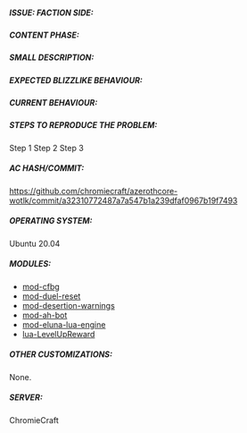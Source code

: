 <!-- IF YOU DO NOT FILL THIS TEMPLATE OUT, THE ISSUE WILL BE CLOSED -->
##### ISSUE: FACTION SIDE:
<!--
________________________________________________________________________________________________________________________________________
________________________________________________________________________________________________________________________________________
Guide to issues:
 - Text in between \<!-- and --\> (Ignore the backlash on this example) is not visible. It serves to guide you through the blueprint. Leave it as is.
1) Specify to which type of Faction the problem in question belongs. If the issue can happen to only one faction, remove the arrows before and
after that faction's name below. If the issue CAN happen on both sides, remove both arrows.
________________________________________________________________________________________________________________________________________
________________________________________________________________________________________________________________________________________
-->
<!-- EDIT FROM THIS POINT DOWN ONLY -->

<!-- ![Alliance](https://user-images.githubusercontent.com/1884642/108204869-3a88d100-711c-11eb-8179-e1b9b73ed450.png)-->
<!-- ![Horde](https://user-images.githubusercontent.com/1884642/108204991-63a96180-711c-11eb-9ed9-138c233070a6.png)-->


##### CONTENT PHASE:
<!--
________________________________________________________________________________________________________________________________________
________________________________________________________________________________________________________________________________________
2) Specify the content phase where this bug belongs to, for example "1-19" or "20-29", etc...
________________________________________________________________________________________________________________________________________
________________________________________________________________________________________________________________________________________
-->
<!-- WRITE FROM THIS POINT DOWN ONLY -->



##### SMALL DESCRIPTION:
<!--
________________________________________________________________________________________________________________________________________
________________________________________________________________________________________________________________________________________
3a) Add a small description.
3b) Add links to point to the quest/NPCs/spells/items/... related to your problem.
Delete the "<!--" symbols at the beginning and at the end according to the field you need, please ignore the others.
________________________________________________________________________________________________________________________________________
________________________________________________________________________________________________________________________________________
-->
<!-- WRITE/EDIT FROM THIS POINT DOWN ONLY -->

<!-- Quest: [Quest Name](Link Quest from Wowhead or Other DB Link such https://wowgaming.altervista.org/aowow/) -->
<!-- NPC_Start: [Name Npc Quest Starter](Link NPC from Wowhead or Other DB Link such https://wowgaming.altervista.org/aowow/) -->
<!-- NPC_End: [Name Npc Quest End](Link NPC from Wowhead or Other DB Link such https://wowgaming.altervista.org/aowow/) -->



<!-- WRITE/EDIT FROM THIS POINT DOWN ONLY -->

<!-- NPC: [NPC Name](Link NPC from Wowhead or Other DB Link such https://wowgaming.altervista.org/aowow/) -->
<!-- Spell: [Spell Name](Link Spell from Wowhead or Other DB Link such https://wowgaming.altervista.org/aowow/) -->
<!-- Item: [Item Name](Link Item from Wowhead or Other DB Link such https://wowgaming.altervista.org/aowow/) -->
<!-- GameObject: [GameObject Name](Link GameObject from Wowhead or Other DB Link such https://wowgaming.altervista.org/aowow/) -->
<!-- Zone: [Zone Name](Link Zone from Wowhead or Other DB Link such https://wowgaming.altervista.org/aowow/) -->



##### EXPECTED BLIZZLIKE BEHAVIOUR:
<!--
________________________________________________________________________________________________________________________________________
________________________________________________________________________________________________________________________________________
4) Describe how it should be working without the bug.
________________________________________________________________________________________________________________________________________
________________________________________________________________________________________________________________________________________
-->
<!-- WRITE/EDIT FROM THIS POINT DOWN ONLY -->



##### CURRENT BEHAVIOUR:
<!--
________________________________________________________________________________________________________________________________________
________________________________________________________________________________________________________________________________________
Describe the bug in detail, then fill in the required fields for your problem (based on the needs of your problem)
Delete the "<!--" symbols at the beginning and at the end according to the field you need, the fields you don't need to fill ignore them.
________________________________________________________________________________________________________________________________________
________________________________________________________________________________________________________________________________________
-->
<!-- WRITE/EDIT FROM THIS POINT DOWN ONLY -->



##### STEPS TO REPRODUCE THE PROBLEM:
<!--
________________________________________________________________________________________________________________________________________
________________________________________________________________________________________________________________________________________
Describe precisely how to reproduce the bug so we can fix it or confirm its existence:
 - Which commands to use?
 - Which NPC to teleport to?
 - Other steps
________________________________________________________________________________________________________________________________________
________________________________________________________________________________________________________________________________________
-->
<!-- WRITE/EDIT FROM THIS POINT DOWN ONLY -->

Step 1 
Step 2 
Step 3 






<!------------------------------------------------------------------->
<!------------------------------------------------------------------->
<!------------------ DO NOT MODIFY THE TEXT BELOW ------------------->
<!------------------------------------------------------------------->
<!------------------------------------------------------------------->



##### AC HASH/COMMIT:

https://github.com/chromiecraft/azerothcore-wotlk/commit/a32310772487a7a547b1a239dfaf0967b19f7493

##### OPERATING SYSTEM:

Ubuntu 20.04

##### MODULES:

- [mod-cfbg](https://github.com/azerothcore/mod-cfbg)
- [mod-duel-reset](https://github.com/azerothcore/mod-duel-reset)
- [mod-desertion-warnings](https://github.com/azerothcore/mod-desertion-warnings)
- [mod-ah-bot](https://github.com/azerothcore/mod-ah-bot)
- [mod-eluna-lua-engine](https://github.com/azerothcore/mod-eluna-lua-engine)
- [lua-LevelUpReward](https://github.com/55Honey/Acore_LevelUpReward)

##### OTHER CUSTOMIZATIONS:

None.

##### SERVER:

ChromieCraft
